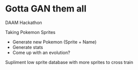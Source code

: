 # Gotta GAN them all
DAAM Hackathon

Taking Pokemon Sprites
- Generate new Pokemon (Sprite + Name)
- Generate stats
- Come up with an evolution?


Supliment low sprite database with more sprites to cross train

